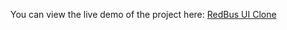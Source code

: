 You can view the live demo of the project here: [RedBus UI Clone](https://gsharma03.github.io/RedBus-UI_Clone/)
